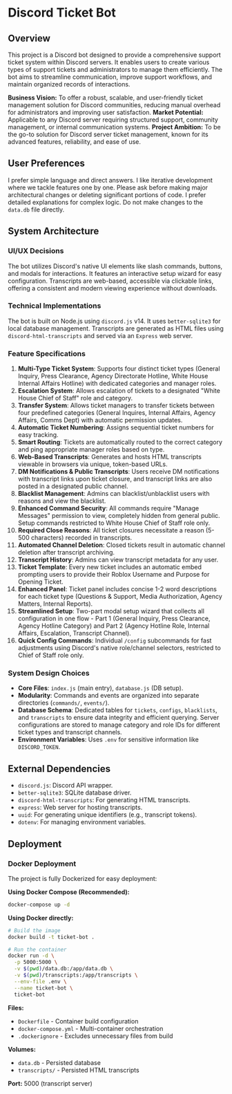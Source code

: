 # Discord Ticket Bot

## Overview
This project is a Discord bot designed to provide a comprehensive support ticket system within Discord servers. It enables users to create various types of support tickets and administrators to manage them efficiently. The bot aims to streamline communication, improve support workflows, and maintain organized records of interactions.

**Business Vision:** To offer a robust, scalable, and user-friendly ticket management solution for Discord communities, reducing manual overhead for administrators and improving user satisfaction.
**Market Potential:** Applicable to any Discord server requiring structured support, community management, or internal communication systems.
**Project Ambition:** To be the go-to solution for Discord server ticket management, known for its advanced features, reliability, and ease of use.

## User Preferences
I prefer simple language and direct answers. I like iterative development where we tackle features one by one. Please ask before making major architectural changes or deleting significant portions of code. I prefer detailed explanations for complex logic. Do not make changes to the `data.db` file directly.

## System Architecture

### UI/UX Decisions
The bot utilizes Discord's native UI elements like slash commands, buttons, and modals for interactions. It features an interactive setup wizard for easy configuration. Transcripts are web-based, accessible via clickable links, offering a consistent and modern viewing experience without downloads.

### Technical Implementations
The bot is built on Node.js using `discord.js` v14. It uses `better-sqlite3` for local database management. Transcripts are generated as HTML files using `discord-html-transcripts` and served via an `Express` web server.

### Feature Specifications
1.  **Multi-Type Ticket System**: Supports four distinct ticket types (General Inquiry, Press Clearance, Agency Directorate Hotline, White House Internal Affairs Hotline) with dedicated categories and manager roles.
2.  **Escalation System**: Allows escalation of tickets to a designated "White House Chief of Staff" role and category.
3.  **Transfer System**: Allows ticket managers to transfer tickets between four predefined categories (General Inquires, Internal Affairs, Agency Affairs, Comms Dept) with automatic permission updates.
4.  **Automatic Ticket Numbering**: Assigns sequential ticket numbers for easy tracking.
5.  **Smart Routing**: Tickets are automatically routed to the correct category and ping appropriate manager roles based on type.
6.  **Web-Based Transcripts**: Generates and hosts HTML transcripts viewable in browsers via unique, token-based URLs.
7.  **DM Notifications & Public Transcripts**: Users receive DM notifications with transcript links upon ticket closure, and transcript links are also posted in a designated public channel.
8.  **Blacklist Management**: Admins can blacklist/unblacklist users with reasons and view the blacklist.
9.  **Enhanced Command Security**: All commands require "Manage Messages" permission to view, completely hidden from general public. Setup commands restricted to White House Chief of Staff role only.
10. **Required Close Reasons**: All ticket closures necessitate a reason (5-500 characters) recorded in transcripts.
11. **Automated Channel Deletion**: Closed tickets result in automatic channel deletion after transcript archiving.
12. **Transcript History**: Admins can view transcript metadata for any user.
13. **Ticket Template**: Every new ticket includes an automatic embed prompting users to provide their Roblox Username and Purpose for Opening Ticket.
14. **Enhanced Panel**: Ticket panel includes concise 1-2 word descriptions for each ticket type (Questions & Support, Media Authorization, Agency Matters, Internal Reports).
15. **Streamlined Setup**: Two-part modal setup wizard that collects all configuration in one flow - Part 1 (General Inquiry, Press Clearance, Agency Hotline Category) and Part 2 (Agency Hotline Role, Internal Affairs, Escalation, Transcript Channel).
16. **Quick Config Commands**: Individual `/config` subcommands for fast adjustments using Discord's native role/channel selectors, restricted to Chief of Staff role only.

### System Design Choices
-   **Core Files**: `index.js` (main entry), `database.js` (DB setup).
-   **Modularity**: Commands and events are organized into separate directories (`commands/`, `events/`).
-   **Database Schema**: Dedicated tables for `tickets`, `configs`, `blacklists`, and `transcripts` to ensure data integrity and efficient querying. Server configurations are stored to manage category and role IDs for different ticket types and transcript channels.
-   **Environment Variables**: Uses `.env` for sensitive information like `DISCORD_TOKEN`.

## External Dependencies
-   `discord.js`: Discord API wrapper.
-   `better-sqlite3`: SQLite database driver.
-   `discord-html-transcripts`: For generating HTML transcripts.
-   `express`: Web server for hosting transcripts.
-   `uuid`: For generating unique identifiers (e.g., transcript tokens).
-   `dotenv`: For managing environment variables.

## Deployment

### Docker Deployment
The project is fully Dockerized for easy deployment:

**Using Docker Compose (Recommended):**
```bash
docker-compose up -d
```

**Using Docker directly:**
```bash
# Build the image
docker build -t ticket-bot .

# Run the container
docker run -d \
  -p 5000:5000 \
  -v $(pwd)/data.db:/app/data.db \
  -v $(pwd)/transcripts:/app/transcripts \
  --env-file .env \
  --name ticket-bot \
  ticket-bot
```

**Files:**
- `Dockerfile` - Container build configuration
- `docker-compose.yml` - Multi-container orchestration
- `.dockerignore` - Excludes unnecessary files from build

**Volumes:**
- `data.db` - Persisted database
- `transcripts/` - Persisted HTML transcripts

**Port:** 5000 (transcript server)